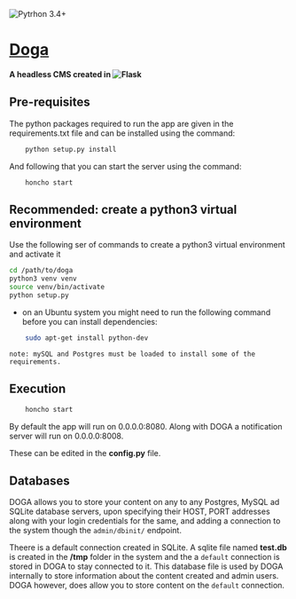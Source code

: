 ﻿<img alt="Pytrhon 3.4+" src="https://img.shields.io/badge/Python-3.4%2B-blue"/>

# [Doga](https://plotlabs.github.io/doga/)

**A headless CMS created in  <img alt="Flask" src="https://img.shields.io/badge/flask%20-%23000.svg?&style=for-the-badge&logo=flask&logoColor=white"/>**

## Pre-requisites

The python packages required to run the app are given in the requirements.txt
file and can be installed using the command:

```bash
    python setup.py install
```

And following that you can start the server using the command:

```
    honcho start
```

## Recommended: create a python3 virtual environment

Use the following ser of commands to create a python3 virtual environment and
activate it

```bash
cd /path/to/doga
python3 venv venv
source venv/bin/activate
python setup.py
```

* on an Ubuntu system you might need to run the following command before you
can install dependencies:

```bash
	sudo apt-get install python-dev
```

`note: mySQL and Postgres must be loaded to install some of the requirements.`

## Execution

```bash
    honcho start
```

By default the app will run on 0.0.0.0:8080.
Along with DOGA a notification server will run on 0.0.0.0:8008.

These can be edited in the **config.py** file.

## Databases
DOGA allows you to store your content on any to any Postgres, MySQL ad SQLite
database servers, upon specifying their HOST, PORT addresses along with your
login credentials for the same, and adding a connection to the system though
the `admin/dbinit/` endpoint.

Theere is a default connection created in SQLite. A sqlite file named
**test.db** is created in the **/tmp** folder in the system and the a `default`
connection is stored in DOGA to stay connected to it. This database file is
used by DOGA internally to store information about the content created and
admin users. DOGA however, does allow you to store content on the `default`
connection.

